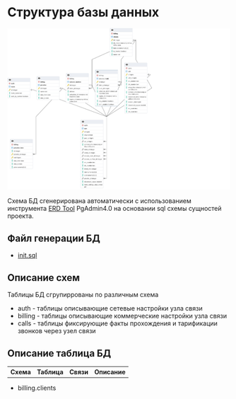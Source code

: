 # Структура базы данных

![Структура БД](db/db_schema.png)

Схема БД сгенерирована автоматически с использованием инструмента [ERD Tool](https://www.pgadmin.org/docs/pgadmin4/development/erd_tool.html) PgAdmin4.0  на основании sql схемы сущностей проекта.

## Файл генерации БД

- [init.sql](/install/cont_postgresql/init.sql)

## Описание схем

Таблицы БД сгрупиррованы по различным схема

- auth  - таблицы описывающие сетевые настройки узла связи
- billing - таблицы описывающие коммерческие настройки узла связи
- calls - таблицы фиксирующие факты прохождения и тарификации звонков через узел связи

## Описание таблица БД

<table>
<tr>
<th>Схема</th>
<th>Таблица</th>
<th>Связи</th>
<th>Описание</th>
</tr>
</table>

- billing.clients
